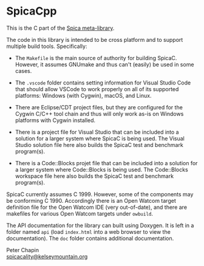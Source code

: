 SpicaCpp
========

This is the C part of the [Spica meta-library](https://github.com/pchapin/spica).

The code in this library is intended to be cross platform and to support multiple build tools.
Specifically:

+ The `Makefile` is the main source of authority for building SpicaC. However, it assumes
  GNUmake and thus can't (easily) be used in some cases.
  
+ The `.vscode` folder contains setting information for Visual Studio Code that should allow
  VSCode to work properly on all of its supported platforms: Windows (with Cygwin), macOS, and
  Linux.
  
+ There are Eclipse/CDT project files, but they are configured for the Cygwin C/C++ tool chain
  and thus will only work as-is on Windows platforms with Cygwin installed.
  
+ There is a project file for Visual Studio that can be included into a solution for a larger
  system where SpicaC is being used. The Visual Studio solution file here also builds the
  SpicaC test and benchmark program(s).
  
+ There is a Code::Blocks projet file that can be included into a solution for a larger system
  where Code::Blocks is being used. The Code::Blocks workspace file here also builds the
  SpicaC test and benchmark program(s).
  
SpicaC currently assumes C 1999. However, some of the components may be conforming C 1990.
Accordingly there is an Open Watcom target definition file for the Open Watcom IDE (very
out-of-date), and there are makefiles for various Open Watcom targets under `owbuild`.

The API documentation for the library can built using Doxygen. It is left in a folder named
`api` (load `index.html` into a web browser to view the documentation). The `doc` folder
contains additional documentation.

Peter Chapin  
spicacality@kelseymountain.org  
